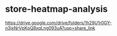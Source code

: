 # store-heatmap-analysis

https://drive.google.com/drive/folders/1h29U1r0GY-n3jxNrVpKpQ8xqLng093uA?usp=share_link